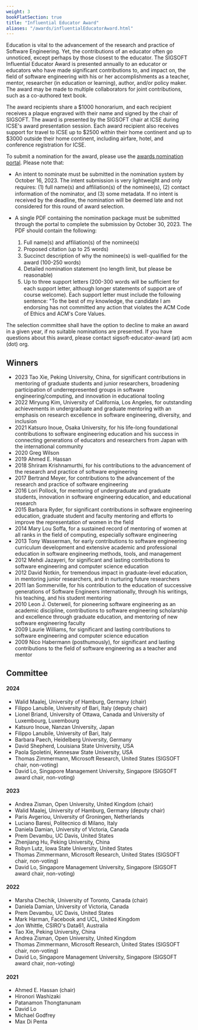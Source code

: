 ```yaml
---
weight: 3
bookFlatSection: true
title: "Influential Educator Award"
aliases: "/awards/influentialEducatorAward.html"
---
```


Education is vital to the advancement of the research and practice of Software Engineering. Yet, the contributions of an educator often go unnoticed, except perhaps by those closest to the educator. The SIGSOFT Influential Educator Award is presented annually to an educator or educators who have made significant contributions to, and impact on, the field of software engineering with his or her accomplishments as a teacher, mentor, researcher (in education or learning), author, and/or policy maker. The award may be made to multiple collaborators for joint contributions, such as a co-authored text book.

The award recipients share a $1000 honorarium, and each recipient receives a plaque engraved with their name and signed by the chair of SIGSOFT. The award is presented by the SIGSOFT chair at ICSE during ICSE's award presentation session. Each award recipient also receives support for travel to ICSE up to $2500 within their home continent and up to $3000 outside their home continent, including airfare, hotel, and conference registration for ICSE.

To submit a nomination for the award, please use the [awards nomination portal](https://sigsoft-awards.hotcrp.com/). Please note that:
* An intent to nominate must be submitted in the nomination system by October 16, 2023. The intent submission is very lightweight and only requires: (1) full name(s) and afﬁliation(s) of the nominee(s), (2) contact information of the nominator, and (3) some metadata. If no intent is received by the deadline, the nomination will be deemed late and not considered for this round of award selection.

* A single PDF containing the nomination package must be submitted through the portal to complete the submission by October 30, 2023. The PDF should contain the following:

    1. Full name(s) and afﬁliation(s) of the nominee(s)
    2. Proposed citation (up to 25 words)
    3. Succinct description of why the nominee(s) is well-qualiﬁed for the award (100-250 words)
    4. Detailed nomination statement (no length limit, but please be reasonable)
    5. Up to three support letters (200-300 words will be sufﬁcient for each support letter, although longer statements of support are of course welcome). Each support letter must include the following sentence: "To the best of my knowledge, the candidate I am endorsing has not committed any action that violates the ACM Code of Ethics and ACM's Core Values.


The selection committee shall have the option to decline to make an award in a given year, if no suitable nominations are presented. If you have questions about this award, please contact sigsoft-educator-award (at) acm (dot) org.

## Winners
- 2023  Tao Xie, Peking University, China, for significant contributions in mentoring of graduate students and junior researchers, broadening participation of underrepresented groups in software engineering/computing, and innovation in educational tooling
- 2022	Miryung Kim, University of California, Los Angeles, for outstanding achievements in undergraduate and graduate mentoring with an emphasis on research excellence in software engineering, diversity, and inclusion
- 2021	Katsuro Inoue, Osaka University, for his life-long foundational contributions to software engineering education and his success in connecting generations of educators and researchers from Japan with the international community
- 2020	Greg Wilson
- 2019	Ahmed E. Hassan
- 2018	Shriram Krishnamurthi, for his contributions to the advancement of the research and practice of software engineering
- 2017	Bertrand Meyer, for contributions to the advancement of the research and practice of software engineering
- 2016	Lori Pollock, for mentoring of undergraduate and graduate students, innovation in software engineering education, and educational research
- 2015	Barbara Ryder, for significant contributions in software engineering education, graduate student and faculty mentoring and efforts to improve the representation of women in the field
- 2014	Mary Lou Soffa, for a sustained record of mentoring of women at all ranks in the field of computing, especially software engineering
- 2013	Tony Wasserman, for early contributions to software engineering curriculum development and extensive academic and professional education in software engineering methods, tools, and management
- 2012	Mehdi Jazayeri, for significant and lasting contributions to software engineering and computer science education
- 2012 David Notkin, for tremendous impact in graduate-level education, in mentoring junior researchers, and in nurturing future researchers
- 2011	Ian Sommerville, for his contribution to the education of successive generations of Software Engineers internationally, through his writings, his teaching, and his student mentoring
- 2010	Leon J. Osterweil, for pioneering software engineering as an academic discipline, contributions to software engineering scholarship and excellence through graduate education, and mentoring of new software engineering faculty
- 2009	Laurie Williams, for significant and lasting contributions to software engineering and computer science education
- 2009 Nico Habermann (posthumously), for significant and lasting contributions to the field of software engineering as a teacher and mentor

## Committee
#### 2024
- Walid Maalej, University of Hamburg, Germany (chair)
- Filippo Lanubile, University of Bari, Italy (deputy chair)
- Lionel Briand, University of Ottawa, Canada and University of Luxembourg, Luxembourg
- Katsuro Inoue, Nanzan University, Japan
- Filippo Lanubile, University of Bari, Italy
- Barbara Paech, Heidelberg University, Germany
- David Shepherd, Louisiana State University, USA 
- Paola Spoletini, Kennesaw State University, USA
- Thomas Zimmermann, Microsoft Research, United States (SIGSOFT chair, non-voting)
- David Lo, Singapore Management University, Singapore (SIGSOFT award chair, non-voting)
#### 2023
- Andrea Zisman, Open University, United Kingdom (chair)
- Walid Maalej, University of Hamburg, Germany (deputy chair)
- Paris Avgeriou, University of Groningen, Netherlands
- Luciano Baresi, Politecnico di Milano, Italy
- Daniela Damian, University of Victoria, Canada
- Prem Devambu, UC Davis, United States 
- Zhenjiang Hu, Peking University, China
- Robyn Lutz, Iowa State University, United States
- Thomas Zimmermann, Microsoft Research, United States (SIGSOFT chair, non-voting)
- David Lo, Singapore Management University, Singapore (SIGSOFT award chair, non-voting)
#### 2022

- Marsha Chechik, University of Toronto, Canada (chair)
- Daniela Damian, University of Victoria, Canada
- Prem Devambu, UC Davis, United States
- Mark Harman, Facebook and UCL, United Kingdom
- Jon Whittle, CSIRO's Data61, Australia
- Tao Xie, Peking University, China
- Andrea Zisman, Open University, United Kingdom
- Thomas Zimmermann, Microsoft Research, United States (SIGSOFT chair, non-voting)
- David Lo, Singapore Management University, Singapore (SIGSOFT award chair, non-voting)

#### 2021
- Ahmed E. Hassan (chair)
- Hironori Washizaki
- Patanamon Thongtanunam
- David Lo
- Michael Godfrey
- Max Di Penta
